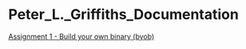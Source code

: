 # Peter_L._Griffiths_Documentation
[Assignment 1 - Build your own binary (byob)](https://github.com/charlieroberts/imgd-5010-s24/blob/main/assignment1-binary.md)
